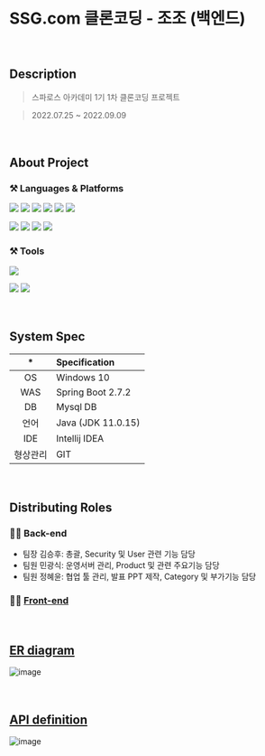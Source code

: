 # SSG.com 클론코딩  - 조조 (백엔드)
  
  
  
  
　  
## Description

> 스파로스 아카데미 1기 1차 클론코딩 프로젝트

> 2022.07.25 ~ 2022.09.09  
  
  
  
  
　  
## About Project
### ⚒ Languages & Platforms
<img src="https://img.shields.io/badge/Java-007396?&style=for-the-badge&logo=Java&logoColor=white"/></a>
<img src="https://img.shields.io/badge/JPA-007396?&style=for-the-badge&logo=JPA&logoColor=white"/></a>
<img src="https://img.shields.io/badge/mysql-4479A1?style=for-the-badge&logo=mysql&logoColor=white"></a>
<img src="https://img.shields.io/badge/Spring%20Boot-6DB33F?style=for-the-badge&logo=Spring%20Boot&logoColor=white"> </a>
<img src="https://img.shields.io/badge/Spring%20Security-6DB33F?style=for-the-badge&logo=Spring%20Security&logoColor=white"></a>
<img src="https://img.shields.io/badge/JSON%20Web%20Tokens-000000?style=for-the-badge&logo=JSON%20Web%20Tokens&logoColor=white"></a>

<img src="https://img.shields.io/badge/Amazon%20AWS-232F3E?style=for-the-badge&logo=Amazon%20AWS&logoColor=white"></a>
<img src="https://img.shields.io/badge/Amazon%20S3-569A31?style=for-the-badge&logo=Amazon%20S3&logoColor=white"></a>
<img src="https://img.shields.io/badge/Amazon%20EC2-FF9900?style=for-the-badge&logo=Amazon%20EC2&logoColor=white"></a>
<img src="https://img.shields.io/badge/Amazon%20RDS-527FFF?style=for-the-badge&logo=Amazon%20RDS&logoColor=white">



### ⚒ Tools
<img src="https://img.shields.io/badge/IntelliJ%20IDEA-000000?&style=for-the-badge&logo=IntelliJ%20IDEA&logoColor=white"/> </a>


<img src="https://img.shields.io/badge/Git-F05032?&style=for-the-badge&logo=Git&logoColor=white"/> </a>
<img src="https://img.shields.io/badge/Postman-FF6C37?&style=for-the-badge&logo=Postman&logoColor=white"/>
  
  
  
  
　  
## System Spec

| * | Specification |
|:------:| :- |
| OS | Windows 10 |
| WAS | Spring Boot 2.7.2 |
| DB | Mysql DB  |
| 언어 | Java (JDK 11.0.15) |
| IDE | Intellij IDEA |
| 형상관리 | GIT |
  
  
  
  
　  
## Distributing Roles
### 👨‍💻 Back-end
* 팀장 김승후: 총괄, Security 및 User 관련 기능 담당
* 팀원 민광식: 운영서버 관리, Product 및 관련 주요기능 담당
* 팀원 정혜윤: 협업 툴 관리, 발표 PPT 제작, Category 및 부가기능 담당



### 👨‍💻 [Front-end](https://github.com/Thegirlwholeaptthroughtime/jojo_cloneproject_front)
  
  
  
  
　  
## [ER diagram](https://www.erdcloud.com/d/xp3SgQBEqHSjAohSq)
![image](https://user-images.githubusercontent.com/60650967/188565314-7512a89e-b559-4bc3-a555-82889bd3d6db.png)
  
  
  
  
　  
## [API definition](https://docs.google.com/spreadsheets/d/1hM8PR1Gooo6hjINPKSwMS9sOXrUBAVZxQLKrA-TetUg/edit#gid=2003183701)
![image](https://user-images.githubusercontent.com/60650967/188569621-e5bf9585-63a0-45f5-80fa-195457097604.png)
